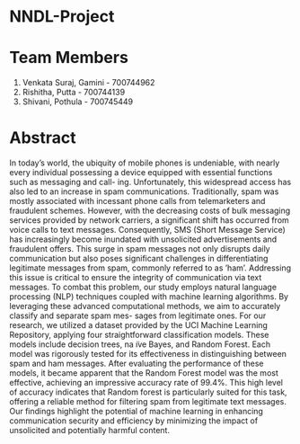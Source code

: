 # NNDL-Project

# Team Members
1. Venkata Suraj, Gamini - 700744962
2. Rishitha, Putta - 700744139
3. Shivani, Pothula - 700745449


# Abstract
In today’s world, the ubiquity of mobile phones is undeniable, with nearly every individual possessing a device equipped with essential functions such as messaging and call- ing. Unfortunately, this widespread access has also led to an increase in spam communications. Traditionally, spam was mostly associated with incessant phone calls from telemarketers and fraudulent schemes. However, with the decreasing costs of bulk messaging services provided by network carriers, a significant shift has occurred from voice calls to text messages. Consequently, SMS (Short Message Service) has increasingly become inundated with unsolicited advertisements and fraudulent offers. This surge in spam messages not only disrupts daily communication but also poses significant challenges in differentiating legitimate messages from spam, commonly referred to as ’ham’. Addressing this issue is critical to ensure the integrity of communication via text messages. To combat this problem, our study employs natural language processing (NLP) techniques coupled with machine learning algorithms. By leveraging these advanced computational methods, we aim to accurately classify and separate spam mes- sages from legitimate ones. For our research, we utilized a dataset provided by the UCI Machine Learning Repository, applying four straightforward classification models. These models include decision trees, na ̈ıve Bayes, and Random Forest. Each model was rigorously tested for its effectiveness in distinguishing between spam and ham messages. After evaluating the performance of these models, it became apparent that the Random Forest model was the most effective, achieving an impressive accuracy rate of 99.4%. This high level of accuracy indicates that Random forest is particularly suited for this task, offering a reliable method for filtering spam from legitimate text messages. Our findings highlight the potential of machine learning in enhancing communication security and efficiency by minimizing the impact of unsolicited and potentially harmful content.
